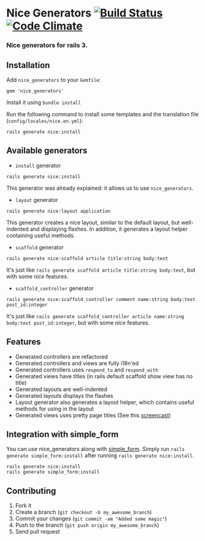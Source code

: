 # Nice Generators [![Build Status](https://travis-ci.org/patriciomacadden/nice_generators.png)](https://travis-ci.org/patriciomacadden/nice_generators) [![Code Climate](https://codeclimate.com/badge.png)](https://codeclimate.com/github/patriciomacadden/nice_generators)

### Nice generators for rails 3.

## Installation

Add `nice_generators` to your `Gemfile`:

```
gem 'nice_generators'
```

Install it using `bundle install`

Run the following command to install some templates and the translation file
(`config/locales/nice.en.yml`):

```
rails generate nice:install
```

## Available generators

* `install` generator

```
rails generate nice:install
```

This generator was already explained: it allows us to use `nice_generators`.

* `layout` generator

```
rails generate nice:layout application
```

This generator creates a nice layout, similar to the default layout, but
well-indented and displaying flashes. In addition, it generates a layout
helper containing useful methods.

* `scaffold` generator

```
rails generate nice:scaffold article title:string body:text
```

It's just like `rails generate scaffold article title:string body:text`, but with some *nice* features.

* `scaffold_controller` generator

```
rails generate nice:scaffold_controller comment name:string body:text post_id:integer
```

It's just like `rails generate scaffold_controller article name:string body:text post_id:integer`, but with some *nice* features.

## Features

* Generated controllers are refactored
* Generated controllers and views are fully i18n'ed
* Generated controllers uses `respond_to` and `respond_with`
* Generated views have titles (in rails default scaffold show view has no
  title)
* Generated layouts are well-indented
* Generated layouts displays the flashes
* Layout generator also generates a layout helper, which contains useful
  methods for using in the layout
* Generated views uses pretty page titles (See this [screencast](http://railscasts.com/episodes/30-pretty-page-title))

## Integration with simple_form

You can use nice_generators along with [simple_form](https://github.com/plataformatec/simple_form). Simply run `rails generate simple_form:install` after running `rails generate nice:install`.

```
rails generate nice:install
rails generate simple_form:install
```

## Contributing

1. Fork it
2. Create a branch (`git checkout -b my_awesome_branch`)
3. Commit your changes (`git commit -am "Added some magic"`)
4. Push to the branch (`git push origin my_awesome_branch`)
5. Send pull request
